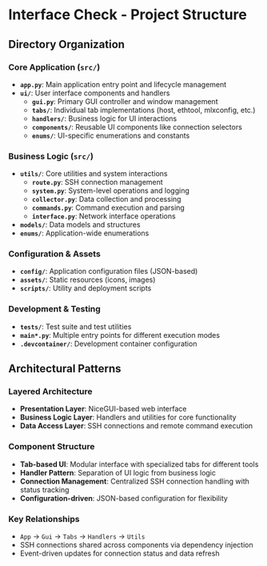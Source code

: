 # Interface Check - Project Structure

## Directory Organization

### Core Application (`src/`)
- **`app.py`**: Main application entry point and lifecycle management
- **`ui/`**: User interface components and handlers
  - **`gui.py`**: Primary GUI controller and window management
  - **`tabs/`**: Individual tab implementations (host, ethtool, mlxconfig, etc.)
  - **`handlers/`**: Business logic for UI interactions
  - **`components/`**: Reusable UI components like connection selectors
  - **`enums/`**: UI-specific enumerations and constants

### Business Logic (`src/`)
- **`utils/`**: Core utilities and system interactions
  - **`route.py`**: SSH connection management
  - **`system.py`**: System-level operations and logging
  - **`collector.py`**: Data collection and processing
  - **`commands.py`**: Command execution and parsing
  - **`interface.py`**: Network interface operations
- **`models/`**: Data models and structures
- **`enums/`**: Application-wide enumerations

### Configuration & Assets
- **`config/`**: Application configuration files (JSON-based)
- **`assets/`**: Static resources (icons, images)
- **`scripts/`**: Utility and deployment scripts

### Development & Testing
- **`tests/`**: Test suite and test utilities
- **`main*.py`**: Multiple entry points for different execution modes
- **`.devcontainer/`**: Development container configuration

## Architectural Patterns

### Layered Architecture
- **Presentation Layer**: NiceGUI-based web interface
- **Business Logic Layer**: Handlers and utilities for core functionality
- **Data Access Layer**: SSH connections and remote command execution

### Component Structure
- **Tab-based UI**: Modular interface with specialized tabs for different tools
- **Handler Pattern**: Separation of UI logic from business logic
- **Connection Management**: Centralized SSH connection handling with status tracking
- **Configuration-driven**: JSON-based configuration for flexibility

### Key Relationships
- `App` → `Gui` → `Tabs` → `Handlers` → `Utils`
- SSH connections shared across components via dependency injection
- Event-driven updates for connection status and data refresh
